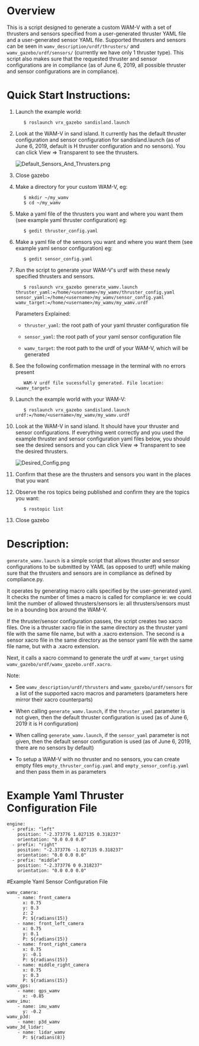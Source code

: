 # Overview
This is a script designed to generate a custom WAM-V with a set of thrusters and sensors specified from a user-generated thruster YAML file and a user-generated sensor YAML file. Supported thrusters and sensors can be seen in `wamv_description/urdf/thrusters/` and `wamv_gazebo/urdf/sensors/` (currently we have only 1 thruster type). This script also makes sure that the requested thruster and sensor configurations are in compliance (as of June 6, 2019, all possible thruster and sensor configurations are in compliance).

# Quick Start Instructions:
1. Launch the example world:

    ```
       $ roslaunch vrx_gazebo sandisland.launch
    ```

2. Look at the WAM-V in sand island. It currently has the default thruster configuration and sensor configuration for sandisland.launch (as of June 6, 2019, default is H thruster configuration and no sensors). You can click View => Transparent to see the thrusters.

    ![Default_Sensors_And_Thrusters.png](https://bitbucket.org/repo/BgXLzgM/images/2154255799-Default_Sensors_And_Thrusters.png)

3. Close gazebo
4. Make a directory for your custom WAM-V, eg:
    ```
       $ mkdir ~/my_wamv
       $ cd ~/my_wamv
    ```
5. Make a yaml file of the thrusters you want and where you want them (see example yaml thruster configuration) eg:
    ```
       $ gedit thruster_config.yaml
    ```
6. Make a yaml file of the sensors you want and where you want them (see example yaml sensor configuration) eg:
    ```
       $ gedit sensor_config.yaml
    ```
7. Run the script to generate your WAM-V's urdf with these newly specified thrusters and sensors.
    ```
       $ roslaunch vrx_gazebo generate_wamv.launch thruster_yaml:=/home/<username>/my_wamv/thruster_config.yaml  sensor_yaml:=/home/<username>/my_wamv/sensor_config.yaml wamv_target:=/home/<username>/my_wamv/my_wamv.urdf
    ```

    Parameters Explained:

    * `thruster_yaml`: the root path of your yaml thruster configuration file

    * `sensor_yaml`: the root path of your yaml sensor configuration file

    * `wamv_target`: the root path to the urdf of your WAM-V, which will be generated

8. See the following confirmation message in the terminal with no errors present 
    ```
       WAM-V urdf file sucessfully generated. File location: <wamv_target>
    ```

9. Launch the example world with your WAM-V:
    ```
       $ roslaunch vrx_gazebo sandisland.launch urdf:=/home/<username>/my_wamv/my_wamv.urdf
    ```
10. Look at the WAM-V in sand island. It should have your thruster and sensor configurations. If everything went correctly and you used the example thruster and sensor configuration yaml files below, you should see the desired sensors and you can click View => Transparent to see the desired thrusters.

    ![Desired_Config.png](https://bitbucket.org/repo/BgXLzgM/images/2592656789-Desired_Config.png)

11. Confirm that these are the thrusters and sensors you want in the places that you want
12. Observe the ros topics being published and confirm they are the topics you want:

    ```
       $ rostopic list
    ```

13. Close gazebo

# Description:
`generate_wamv.launch` is a simple script that allows thruster and sensor configurations to be submitted by YAML (as opposed to urdf) while making sure that the thrusters and sensors are in compliance as defined by compliance.py.

It operates by generating macro calls specified by the user-generated yaml. It checks the number of times a macro is called for compliance ie: we could limit the number of allowed thrusters/sensors ie: all thrusters/sensors must be in a bounding box around the WAM-V. 
	
If the thruster/sensor configuration passes, the script creates two xacro files. One is a thruster xacro file in the same directory as the thruster yaml file with the same file name, but with a .xacro extension. The second is a sensor xacro file in the same directory as the sensor yaml file with the same file name, but with a .xacro extension. 

Next, it calls a xacro command to generate the urdf at `wamv_target` using `wamv_gazebo/urdf/wamv_gazebo.urdf.xacro`.

Note:

* See `wamv_description/urdf/thrusters` and `wamv_gazebo/urdf/sensors` for a list of the supported xacro macros and parameters (parameters here mirror their xacro counterparts)

* When calling `generate_wamv.launch`, if the `thruster_yaml` parameter is not given, then the default thruster configuration is used (as of June 6, 2019 it is H configuration)

* When calling `generate_wamv.launch`, if the `sensor_yaml` parameter is not given, then the default sensor configuration is used (as of June 6, 2019, there are no sensors by default)

* To setup a WAM-V with no thruster and no sensors, you can create empty files `empty_thruster_config.yaml` and `empty_sensor_config.yaml` and then pass them in as parameters

# Example Yaml Thruster Configuration File
```
engine:
  - prefix: "left"
    position: "-2.373776 1.027135 0.318237"
    orientation: "0.0 0.0 0.0"
  - prefix: "right"
    position: "-2.373776 -1.027135 0.318237"
    orientation: "0.0 0.0 0.0"
  - prefix: "middle"
    position: "-2.373776 0 0.318237"
    orientation: "0.0 0.0 0.0"
```

#Example Yaml Sensor Configuration File
```
wamv_camera:
    - name: front_camera
      x: 0.75
      y: 0.3
      z: 2
      P: ${radians(15)}
    - name: front_left_camera
      x: 0.75
      y: 0.1
      P: ${radians(15)}
    - name: front_right_camera
      x: 0.75
      y: -0.1
      P: ${radians(15)}
    - name: middle_right_camera
      x: 0.75
      y: 0.3
      P: ${radians(15)}
wamv_gps:
    - name: gps_wamv
      x: -0.85
wamv_imu:
    - name: imu_wamv
      y: -0.2
wamv_p3d:
    - name: p3d_wamv
wamv_3d_lidar:
    - name: lidar_wamv
      P: ${radians(8)}
```